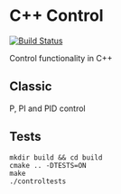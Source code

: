 C++ Control
===========

[![Build Status](https://travis-ci.org/tomlankhorst/control.svg?branch=master)](https://travis-ci.org/tomlankhorst/control)

Control functionality in C++

Classic
-------

P, PI and PID control

Tests
-----

```
mkdir build && cd build
cmake .. -DTESTS=ON
make
./controltests
```
